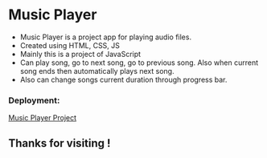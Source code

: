 # Music Player

-  Music Player is a project app for playing audio files.
- Created using HTML, CSS, JS
- Mainly this is a project of JavaScript
- Can play song, go to next song, go to previous song. Also when current song ends then automatically plays next song.
- Also can change songs current duration through progress bar.

### Deployment:
[Music Player Project](https://jacktherock.github.io/Music-Player-project/)

## Thanks for visiting !
